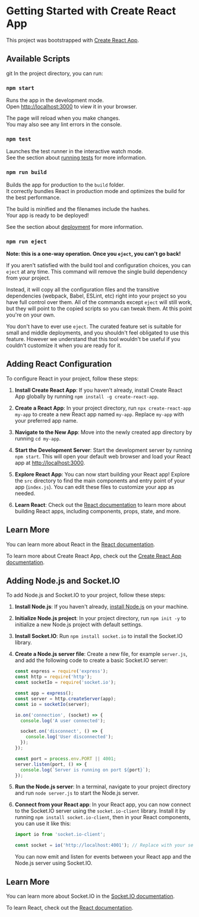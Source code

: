 # Getting Started with Create React App

This project was bootstrapped with [Create React App](https://github.com/facebook/create-react-app).

## Available Scripts
git
In the project directory, you can run:

### `npm start`

Runs the app in the development mode.\
Open [http://localhost:3000](http://localhost:3000) to view it in your browser.

The page will reload when you make changes.\
You may also see any lint errors in the console.

### `npm test`

Launches the test runner in the interactive watch mode.\
See the section about [running tests](https://facebook.github.io/create-react-app/docs/running-tests) for more information.

### `npm run build`

Builds the app for production to the `build` folder.\
It correctly bundles React in production mode and optimizes the build for the best performance.

The build is minified and the filenames include the hashes.\
Your app is ready to be deployed!

See the section about [deployment](https://facebook.github.io/create-react-app/docs/deployment) for more information.

### `npm run eject`

**Note: this is a one-way operation. Once you `eject`, you can't go back!**

If you aren't satisfied with the build tool and configuration choices, you can `eject` at any time. This command will remove the single build dependency from your project.

Instead, it will copy all the configuration files and the transitive dependencies (webpack, Babel, ESLint, etc) right into your project so you have full control over them. All of the commands except `eject` will still work, but they will point to the copied scripts so you can tweak them. At this point you're on your own.

You don't have to ever use `eject`. The curated feature set is suitable for small and middle deployments, and you shouldn't feel obligated to use this feature. However we understand that this tool wouldn't be useful if you couldn't customize it when you are ready for it.

## Adding React Configuration

To configure React in your project, follow these steps:

1. **Install Create React App**: If you haven't already, install Create React App globally by running `npm install -g create-react-app`.

2. **Create a React App**: In your project directory, run `npx create-react-app my-app` to create a new React app named `my-app`. Replace `my-app` with your preferred app name.

3. **Navigate to the New App**: Move into the newly created app directory by running `cd my-app`.

4. **Start the Development Server**: Start the development server by running `npm start`. This will open your default web browser and load your React app at [http://localhost:3000](http://localhost:3000).

5. **Explore React App**: You can now start building your React app! Explore the `src` directory to find the main components and entry point of your app (`index.js`). You can edit these files to customize your app as needed.

6. **Learn React**: Check out the [React documentation](https://reactjs.org/docs/getting-started.html) to learn more about building React apps, including components, props, state, and more.

## Learn More

You can learn more about React in the [React documentation](https://reactjs.org/docs/getting-started.html).

To learn more about Create React App, check out the [Create React App documentation](https://create-react-app.dev/docs/getting-started/).
## Adding Node.js and Socket.IO

To add Node.js and Socket.IO to your project, follow these steps:

1. **Install Node.js**: If you haven't already, [install Node.js](https://nodejs.org/) on your machine.

2. **Initialize Node.js project**: In your project directory, run `npm init -y` to initialize a new Node.js project with default settings.

3. **Install Socket.IO**: Run `npm install socket.io` to install the Socket.IO library.

4. **Create a Node.js server file**: Create a new file, for example `server.js`, and add the following code to create a basic Socket.IO server:

    ```javascript
    const express = require('express');
    const http = require('http');
    const socketIo = require('socket.io');

    const app = express();
    const server = http.createServer(app);
    const io = socketIo(server);

    io.on('connection', (socket) => {
      console.log('A user connected');

      socket.on('disconnect', () => {
        console.log('User disconnected');
      });
    });

    const port = process.env.PORT || 4001;
    server.listen(port, () => {
      console.log(`Server is running on port ${port}`);
    });
    ```

5. **Run the Node.js server**: In a terminal, navigate to your project directory and run `node server.js` to start the Node.js server.

6. **Connect from your React app**: In your React app, you can now connect to the Socket.IO server using the `socket.io-client` library. Install it by running `npm install socket.io-client`, then in your React components, you can use it like this:

    ```javascript
    import io from 'socket.io-client';

    const socket = io('http://localhost:4001'); // Replace with your server URL
    ```

    You can now emit and listen for events between your React app and the Node.js server using Socket.IO.

## Learn More

You can learn more about Socket.IO in the [Socket.IO documentation](https://socket.io/docs/).

To learn React, check out the [React documentation](https://reactjs.org/).
